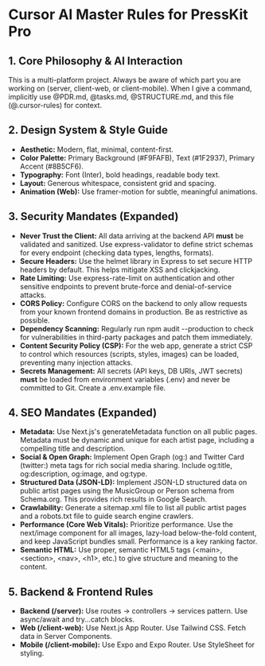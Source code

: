 # **Cursor AI Master Rules for PressKit Pro**

## **1\. Core Philosophy & AI Interaction**

This is a multi-platform project. Always be aware of which part you are working on (server, client-web, or client-mobile). When I give a command, implicitly use @PDR.md, @tasks.md, @STRUCTURE.md, and this file (@.cursor-rules) for context.

## **2\. Design System & Style Guide**

* **Aesthetic:** Modern, flat, minimal, content-first.  
* **Color Palette:** Primary Background (\#F9FAFB), Text (\#1F2937), Primary Accent (\#8B5CF6).  
* **Typography:** Font (Inter), bold headings, readable body text.  
* **Layout:** Generous whitespace, consistent grid and spacing.  
* **Animation (Web):** Use framer-motion for subtle, meaningful animations.

## **3\. Security Mandates (Expanded)**

* **Never Trust the Client:** All data arriving at the backend API **must** be validated and sanitized. Use express-validator to define strict schemas for every endpoint (checking data types, lengths, formats).  
* **Secure Headers:** Use the helmet library in Express to set secure HTTP headers by default. This helps mitigate XSS and clickjacking.  
* **Rate Limiting:** Use express-rate-limit on authentication and other sensitive endpoints to prevent brute-force and denial-of-service attacks.  
* **CORS Policy:** Configure CORS on the backend to only allow requests from your known frontend domains in production. Be as restrictive as possible.  
* **Dependency Scanning:** Regularly run npm audit \--production to check for vulnerabilities in third-party packages and patch them immediately.  
* **Content Security Policy (CSP):** For the web app, generate a strict CSP to control which resources (scripts, styles, images) can be loaded, preventing many injection attacks.  
* **Secrets Management:** All secrets (API keys, DB URIs, JWT secrets) **must** be loaded from environment variables (.env) and never be committed to Git. Create a .env.example file.

## **4\. SEO Mandates (Expanded)**

* **Metadata:** Use Next.js's generateMetadata function on all public pages. Metadata must be dynamic and unique for each artist page, including a compelling title and description.  
* **Social & Open Graph:** Implement Open Graph (og:) and Twitter Card (twitter:) meta tags for rich social media sharing. Include og:title, og:description, og:image, and og:type.  
* **Structured Data (JSON-LD):** Implement JSON-LD structured data on public artist pages using the MusicGroup or Person schema from Schema.org. This provides rich results in Google Search.  
* **Crawlability:** Generate a sitemap.xml file to list all public artist pages and a robots.txt file to guide search engine crawlers.  
* **Performance (Core Web Vitals):** Prioritize performance. Use the next/image component for all images, lazy-load below-the-fold content, and keep JavaScript bundles small. Performance is a key ranking factor.  
* **Semantic HTML:** Use proper, semantic HTML5 tags (\<main\>, \<section\>, \<nav\>, \<h1\>, etc.) to give structure and meaning to the content.

## **5\. Backend & Frontend Rules**

* **Backend (/server):** Use routes \-\> controllers \-\> services pattern. Use async/await and try...catch blocks.  
* **Web (/client-web):** Use Next.js App Router. Use Tailwind CSS. Fetch data in Server Components.  
* **Mobile (/client-mobile):** Use Expo and Expo Router. Use StyleSheet for styling.